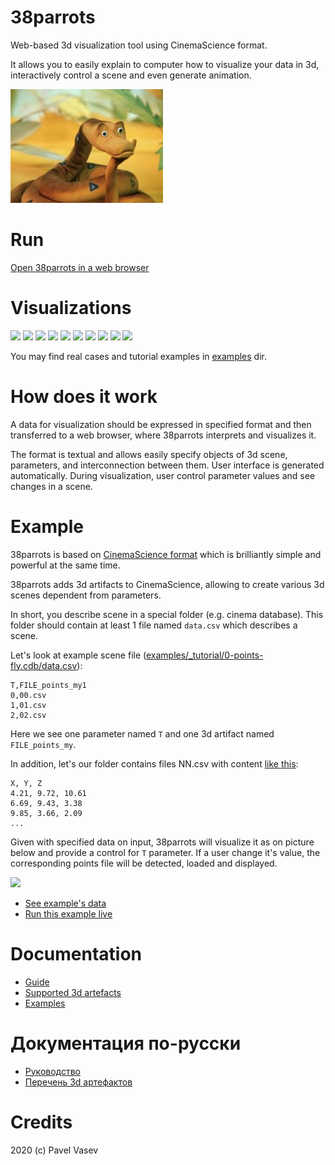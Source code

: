 # 38parrots

Web-based 3d visualization tool using CinemaScience format.

It allows you to easily explain to computer how to visualize your data in 3d, 
interactively control a scene and even generate animation.

![](doc/udav-iz-multfilma-38-popugaev.jpg)

# Run

[Open 38parrots in a web browser](http://viewlang.ru/viewlang/code/scene.html?s=https://github.com/pavelvasev/38parrots/blob/master/result.vl&conf=https://github.com/pavelvasev/38parrots/blob/master/examples/_tutorial/38conf.json)

# Visualizations

![](http://showtime.lact.in/resizer_st/fit/160/160//files/visual/2020-03-12/2020-03-12-at-11-47-04.gif)
![](http://showtime.lact.in/resizer_st/fit/160/160//files/visual/2020-03-12/2020-03-12-at-14-13-10.png)
![](http://showtime.lact.in/resizer_st/fit/160/160//files/visual/2020-03-12/2020-03-12-at-14-24-20.png)
![](http://showtime.lact.in/resizer_st/fit/160/160//files/visual/2020-03-11/2020-03-11-at-14-25-15.png)
![](http://showtime.lact.in/resizer_st/fit/160/160//files/visual/2020-03-11/2020-03-11-at-10-35-30.png)
![](http://showtime.lact.in/resizer_st/fit/160/160//files/visual/2020-03-05/2020-03-05-at-14-16-05.png)
![](http://showtime.lact.in/resizer_st/fit/160/160//files/visual/2020-03-04/2020-03-04-at-13-43-27.png)
![](http://showtime.lact.in/resizer_st/fit/160/160//files/visual/2020-03-02/2020-03-02-at-20-28-43.png)
![](http://showtime.lact.in/resizer_st/fit/160/160//files/visual/2020-03-02/2020-03-02-at-22-47-20.png)
![](http://showtime.lact.in/resizer_st/fit/160/160//files/visual/2020-03-02/2020-03-02-at-20-29-14.png)

You may find real cases and tutorial examples in [examples](examples) dir.

# How does it work

A data for visualization should be expressed in specified format and then transferred to a web browser, where 38parrots interprets and visualizes it.

The format is textual and allows easily specify objects of 3d scene, parameters, and interconnection between them. User interface is generated automatically. During visualization, user
control parameter values and see changes in a scene.

# Example

38parrots is based on [CinemaScience format](https://cinemasciencewebsite.readthedocs.io/en/latest/) which is brilliantly simple and powerful at the same time.

38parrots adds 3d artifacts to CinemaScience, allowing to create various 3d scenes dependent from parameters.

In short, you describe scene in a special folder (e.g. cinema database). This folder should contain at least 1 file named `data.csv` which describes a scene.

Let's look at example scene file ([examples/_tutorial/0-points-fly.cdb/data.csv](examples/_tutorial/0-points-fly.cdb/data.csv)):
```
T,FILE_points_my1
0,00.csv
1,01.csv
2,02.csv
```
Here we see one parameter named `T` and one 3d artifact named `FILE_points_my`.

In addition, let's our folder contains files NN.csv with content [like this](examples/0-points-fly.cdb/01.csv):
```
X, Y, Z
4.21, 9.72, 10.61
6.69, 9.43, 3.38
9.85, 3.66, 2.09
...
```

Given with specified data on input, 38parrots will visualize it as on picture below and provide a control for `T` parameter. If a user change it's value, the corresponding points file will be detected, loaded and displayed.

![](http://showtime.lact.in/resizer_st/fit/320/320//files/visual/2020-03-13/2020-03-13-at-12-32-28.png)

* [See example's data](examples/_tutorial/0-points-fly.cdb)
* [Run this example live](http://tinyurl.com/txeex32)

# Documentation
* [Guide](doc/guide.md)
* [Supported 3d artefacts](doc/3d_artefacts.md)
* [Examples](examples/)

# Документация по-русски
* [Руководство](doc/guide.ru.md)
* [Перечень 3d артефактов](doc/3d_artefacts.ru.md)

# Credits

2020 (c) Pavel Vasev


